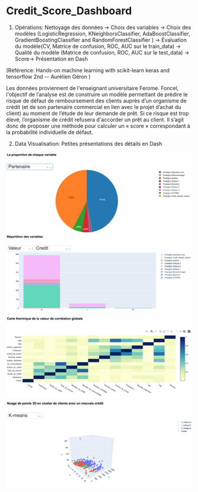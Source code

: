 # Credit_Score_Dashboard
1. Opérations:  Nettoyage des données -> Choix des variables -> Choix des modèles  (LogisticRegression, KNeighborsClassifier, AdaBoostClassifier, GradientBoostingClassifier and RandomForestClassifier ) -> Évaluation du modèle(CV, Matrice de confusion, ROC, AUC  sur le train_data) -> Qualité du modèle (Matrice de confusion, ROC, AUC sur le test_data) -> Score-> Présentation en Dash

(Référence: Hands-on machine learning with scikit-learn keras and tensorflow 2nd -- Aurélien Géron  )

Les données proviennent de l'enseignant universitaire Ferome. Foncel, l'objectif de l’analyse est de construire un modèle permettant de prédire le risque de défaut de remboursement des clients auprès d’un organisme de crédit (et de son partenaire commercial en lien avec le projet d’achat du client) au moment de l’étude de leur demande de prêt. Si ce risque est trop élevé, l’organisme de crédit refusera d'accorder un prêt au client. Il s’agit donc de proposer une méthode pour calculer un « score » correspondant à la probabilité individuelle de défaut.

2. Data Visualisation: Petites présentations des détails en Dash

![image](https://github.com/JIMMY-XU1/Credit_Score_Dash/blob/main/DashGraph/%E5%B1%8F%E5%B9%95%E5%BF%AB%E7%85%A7%202020-11-14%20%E4%B8%8B%E5%8D%884.11.38.png)
![image](https://github.com/JIMMY-XU1/Credit_Score_Dash/blob/main/DashGraph/%E5%B1%8F%E5%B9%95%E5%BF%AB%E7%85%A7%202020-11-14%20%E4%B8%8B%E5%8D%884.37.14.png)
![image](https://github.com/JIMMY-XU1/Credit_Score_Dash/blob/main/DashGraph/%E5%B1%8F%E5%B9%95%E5%BF%AB%E7%85%A7%202020-11-14%20%E4%B8%8B%E5%8D%884.12.27.png)
![image](https://github.com/JIMMY-XU1/Credit_Score_Dash/blob/main/DashGraph/%E5%B1%8F%E5%B9%95%E5%BF%AB%E7%85%A7%202020-11-14%20%E4%B8%8B%E5%8D%884.12.59.png)
